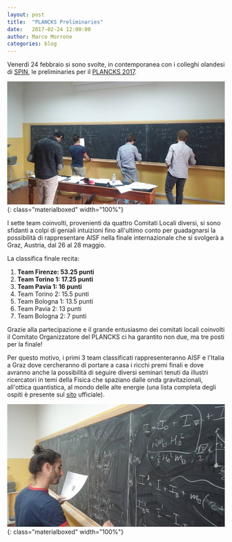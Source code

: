 ```yaml
---
layout: post
title:  "PLANCKS Preliminaries"
date:   2017-02-24 12:00:00
author: Marco Morrone
categories: blog 
---
```


Venerdì 24 febbraio si sono svolte, in contemporanea con i colleghi olandesi di [SPIN](http://www.verenigingspin.nl/), le preliminaries per il [PLANCKS 2017](http://international.plancks.at/). 

![](/img/photos/2017-PLANCKSpreliminaries/PLANCKSprel02.jpg){: class="materialboxed" width="100%"}

I sette team coinvolti, provenienti da quattro Comitati Locali diversi, si sono sfidanti a colpi di geniali intuizioni fino all'ultimo conto per guadagnarsi la possibilità di rappresentare AISF nella finale internazionale che si svolgerà a Graz, Austria, dal 26 al 28 maggio.

La classifica finale recita:

1. **Team Firenze: 53.25 punti**
2. **Team Torino 1: 17.25 punti**
3. **Team Pavia 1:  16 punti**
4. Team Torino 2: 15.5 punti
5. Team Bologna 1: 13.5 punti
6. Team Pavia 2: 13 punti
7. Team Bologna 2: 7 punti

Grazie alla partecipazione e il grande entusiasmo  dei comitati locali coinvolti il Comitato Organizzatore del PLANCKS ci ha garantito non due, ma tre posti per la finale!

Per questo motivo, i primi 3 team classificati rappresenteranno AISF e l'Italia a Graz dove cercheranno di portare a casa i ricchi premi finali e dove avranno anche la possibilità di seguire diversi seminari tenuti da illustri ricercatori in temi della Fisica che spaziano dalle onda gravitazionali, all'ottica quantistica, al mondo delle alte energie (una lista completa degli ospiti è presente sul [sito](http://international.plancks.at/what-is-plancks/ambassadors/) ufficiale).


![](/img/photos/2017-PLANCKSpreliminaries/PLANCKSprel03.jpg){: class="materialboxed" width="100%"}
